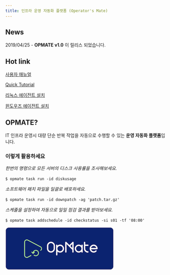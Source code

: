```yaml
---
title: 인프라 운영 자동화 플랫폼 (Operator's Mate)
---
```


## News

2019/04/25 - **OPMATE v1.0** 이 릴리스 되었습니다.

## Hot link

[사용자 매뉴얼](/document/Overview.md)

[Quick Tutorial](/document/QuickTutorial.md)

[리눅스 에이전트 설치](/document/InstallAgentLinux.md)

[윈도우즈 에이전트 설치](/document/InstallAgentWindows.md)

## OPMATE?

IT 인프라 운영시 대량 단순 반복 작업을 자동으로 수행할 수 있는 **운영 자동화 플랫폼**입니다.

### 이렇게 활용하세요

*한번의 명령으로 모든 서버의 디스크 사용률을 조사해보세요.*

`$ opmate task run -id diskusage`

*소프트웨어 패치 파일을 일괄로 배포하세요.*

`$ opmate task run -id downpatch -ag 'patch.tar.gz'`

*스케쥴을 설정하여 자동으로 일일 점검 결과를 받아보세요.*

`$ opmate task addschedule -id checkstatus -si s01 -tf '08:00'`

![Alt text](/img/logo-blue-small.png)
